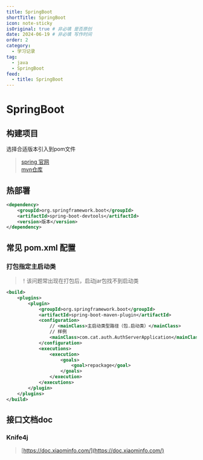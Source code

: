 ```yaml
---
title: SpringBoot
shortTitle: SpringBoot
icon: note-sticky
isOriginal: true # 非必填 是否原创
date: 2024-06-19 # 非必填 写作时间
order: 2
category:
  - 学习记录
tag:
  - java
  - SpringBoot
feed:
  - title: SpringBoot
---
```


# SpringBoot

## 构建项目

选择合适版本引入到pom文件

> [spring 官网](https://spring.io/)  
> [mvn仓库](https://mvnrepository.com/)

## 热部署
```xml
<dependency>
    <groupId>org.springframework.boot</groupId>
    <artifactId>spring-boot-devtools</artifactId>
    <version>版本</version>
</dependency>
```

## 常见 pom.xml 配置

### 打包指定主启动类

> ！该问题常出现在打包后，启动jar包找不到启动类

```xml
<build>
    <plugins>
        <plugin>
            <groupId>org.springframework.boot</groupId>
            <artifactId>spring-boot-maven-plugin</artifactId>
            <configuration>
                // <mainClass>主启动类型路径（包.启动类）</mainClass>
                // 样例
                <mainClass>com.cat.auth.AuthServerApplication</mainClass>
            </configuration>
            <executions>
                <execution>
                    <goals>
                        <goal>repackage</goal>
                    </goals>
                </execution>
            </executions>
        </plugin>
    </plugins>
</build>
```

## 接口文档doc

### Knife4j
> [https://doc.xiaominfo.com/](https://doc.xiaominfo.com/)